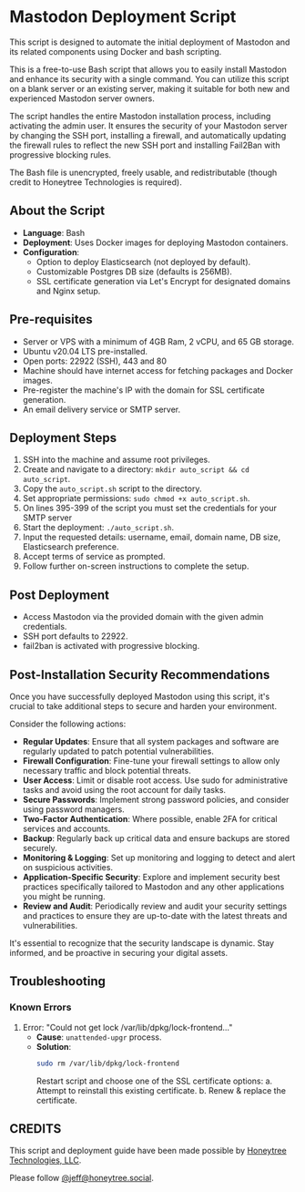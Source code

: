 # Mastodon Deployment Script

This script is designed to automate the initial deployment of Mastodon and its related components using Docker and bash scripting.

This is a free-to-use Bash script that allows you to easily install Mastodon and enhance its security with a single command. You can utilize this script on a blank server or an existing server, making it suitable for both new and experienced Mastodon server owners.

The script handles the entire Mastodon installation process, including activating the admin user. It ensures the security of your Mastodon server by changing the SSH port, installing a firewall, and automatically updating the firewall rules to reflect the new SSH port and installing Fail2Ban with progressive blocking rules.

The Bash file is unencrypted, freely usable, and redistributable (though credit to Honeytree Technologies is required).



## About the Script

- **Language**: Bash
- **Deployment**: Uses Docker images for deploying Mastodon containers.
- **Configuration**:
  - Option to deploy Elasticsearch (not deployed by default).
  - Customizable Postgres DB size (defaults is 256MB).
  - SSL certificate generation via Let's Encrypt for designated domains and Nginx setup.

## Pre-requisites

- Server or VPS with a minimum of 4GB Ram, 2 vCPU, and 65 GB storage.
- Ubuntu v20.04 LTS pre-installed.
- Open ports: 22922 (SSH), 443 and 80
- Machine should have internet access for fetching packages and Docker images.
- Pre-register the machine's IP with the domain for SSL certificate generation.
- An email delivery service or SMTP server.

## Deployment Steps

1. SSH into the machine and assume root privileges.
2. Create and navigate to a directory: `mkdir auto_script && cd auto_script`.
3. Copy the `auto_script.sh` script to the directory.
4. Set appropriate permissions: `sudo chmod +x auto_script.sh`.
5. On lines 395-399 of the script you must set the credentials for your SMTP server
6. Start the deployment: `./auto_script.sh`.
7. Input the requested details: username, email, domain name, DB size, Elasticsearch preference.
8. Accept terms of service as prompted.
9. Follow further on-screen instructions to complete the setup.

## Post Deployment

- Access Mastodon via the provided domain with the given admin credentials.
- SSH port defaults to 22922.
- fail2ban is activated with progressive blocking.

## Post-Installation Security Recommendations

Once you have successfully deployed Mastodon using this script, it's crucial to take additional steps to secure and harden your environment. 

Consider the following actions:

- **Regular Updates**: Ensure that all system packages and software are regularly updated to patch potential vulnerabilities.
- **Firewall Configuration**: Fine-tune your firewall settings to allow only necessary traffic and block potential threats.
- **User Access**: Limit or disable root access. Use sudo for administrative tasks and avoid using the root account for daily tasks.
- **Secure Passwords**: Implement strong password policies, and consider using password managers.
- **Two-Factor Authentication**: Where possible, enable 2FA for critical services and accounts.
- **Backup**: Regularly back up critical data and ensure backups are stored securely.
- **Monitoring & Logging**: Set up monitoring and logging to detect and alert on suspicious activities.
- **Application-Specific Security**: Explore and implement security best practices specifically tailored to Mastodon and any other applications you might be running.
- **Review and Audit**: Periodically review and audit your security settings and practices to ensure they are up-to-date with the latest threats and vulnerabilities.

It's essential to recognize that the security landscape is dynamic. Stay informed, and be proactive in securing your digital assets.


## Troubleshooting

### Known Errors

1. Error: "Could not get lock /var/lib/dpkg/lock-frontend..."
   - **Cause**: `unattended-upgr` process.
   - **Solution**: 
     ```bash
     sudo rm /var/lib/dpkg/lock-frontend
     ```
     Restart script and choose one of the SSL certificate options:
     a. Attempt to reinstall this existing certificate.
     b. Renew & replace the certificate.

## CREDITS

This script and deployment guide have been made possible by [Honeytree Technologies, LLC](https://honeytreetech.com).

Please follow [@jeff@honeytree.social](https://honeytree.social/@jeff).

